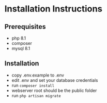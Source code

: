 

# Installation Instructions 

## Prerequisites

* php 8.1
* composer
* mysql 8.1

## Installation
* copy .env.example to .env
* edit .env and set your database credentials
* run `composer install`
* webserver root should be the public folder
* run `php artisan migrate`
